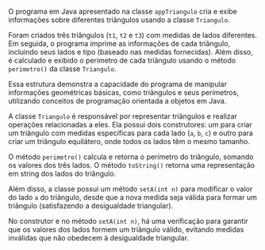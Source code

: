 O programa em Java apresentado na classe `appTriangulo` cria e exibe informações sobre diferentes triângulos usando a classe `Triangulo`. 

Foram criados três triângulos (`t1`, `t2` e `t3`) com medidas de lados diferentes. Em seguida, o programa imprime as informações de cada triângulo, incluindo seus lados e tipo (baseado nas medidas fornecidas). Além disso, é calculado e exibido o perímetro de cada triângulo usando o método `perimetro()` da classe `Triangulo`.

Essa estrutura demonstra a capacidade do programa de manipular informações geométricas básicas, como triângulos e seus perímetros, utilizando conceitos de programação orientada a objetos em Java.


A classe `Triangulo` é responsável por representar triângulos e realizar operações relacionadas a eles. Ela possui dois construtores: um para criar um triângulo com medidas específicas para cada lado (`a`, `b`, `c`) e outro para criar um triângulo equilátero, onde todos os lados têm o mesmo tamanho.

O método `perimetro()` calcula e retorna o perímetro do triângulo, somando os valores dos três lados. O método `toString()` retorna uma representação em string dos lados do triângulo.

Além disso, a classe possui um método `setA(int n)` para modificar o valor do lado `a` do triângulo, desde que a nova medida seja válida para formar um triângulo (satisfazendo a desigualdade triangular).

No construtor e no método `setA(int n)`, há uma verificação para garantir que os valores dos lados formem um triângulo válido, evitando medidas inválidas que não obedecem à desigualdade triangular.

